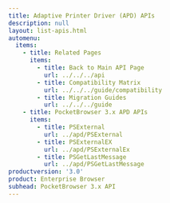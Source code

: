 ```yaml
---
title: Adaptive Printer Driver (APD) APIs
description: null
layout: list-apis.html
automenu:
  items:
    - title: Related Pages
      items:
        - title: Back to Main API Page
          url: ../../../api
        - title: Compatibility Matrix
          url: ../../../guide/compatibility
        - title: Migration Guides
          url: ../../../guide
    - title: PocketBrowser 3.x APD APIs
      items:
        - title: PSExternal
          url: ../apd/PSExternal
        - title: PSExternalEX
          url: ../apd/PSExternalEx
        - title: PSGetLastMessage
          url: ../apd/PSGetLastMessage
productversion: '3.0'
product: Enterprise Browser
subhead: PocketBrowser 3.x API
---
```


